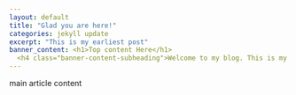 ```yaml
---
layout: default
title: "Glad you are here!"
categories: jekyll update
excerpt: "This is my earliest post"
banner_content: <h1>Top content Here</h1>
  <h4 class="banner-content-subheading">Welcome to my blog. This is my earliest post</h4>
---
```


main article content
